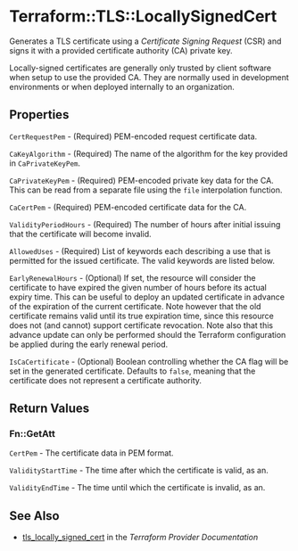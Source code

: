 # Terraform::TLS::LocallySignedCert

Generates a TLS certificate using a *Certificate Signing Request* (CSR) and
signs it with a provided certificate authority (CA) private key.

Locally-signed certificates are generally only trusted by client software when
setup to use the provided CA. They are normally used in development environments
or when deployed internally to an organization.

## Properties

`CertRequestPem` - (Required) PEM-encoded request certificate data.

`CaKeyAlgorithm` - (Required) The name of the algorithm for the key provided
in `CaPrivateKeyPem`.

`CaPrivateKeyPem` - (Required) PEM-encoded private key data for the CA.
This can be read from a separate file using the ``file`` interpolation
function.

`CaCertPem` - (Required) PEM-encoded certificate data for the CA.

`ValidityPeriodHours` - (Required) The number of hours after initial issuing that the
certificate will become invalid.

`AllowedUses` - (Required) List of keywords each describing a use that is permitted
for the issued certificate. The valid keywords are listed below.

`EarlyRenewalHours` - (Optional) If set, the resource will consider the certificate to
have expired the given number of hours before its actual expiry time. This can be useful
to deploy an updated certificate in advance of the expiration of the current certificate.
Note however that the old certificate remains valid until its true expiration time, since
this resource does not (and cannot) support certificate revocation. Note also that this
advance update can only be performed should the Terraform configuration be applied during the
early renewal period.

`IsCaCertificate` - (Optional) Boolean controlling whether the CA flag will be set in the
generated certificate. Defaults to `false`, meaning that the certificate does not represent
a certificate authority.


## Return Values

### Fn::GetAtt

`CertPem` - The certificate data in PEM format.

`ValidityStartTime` - The time after which the certificate is valid, as an.

`ValidityEndTime` - The time until which the certificate is invalid, as an.

## See Also

* [tls_locally_signed_cert](https://www.terraform.io/docs/providers/tls/r/locally_signed_cert.html) in the _Terraform Provider Documentation_